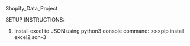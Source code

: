 Shopify_Data_Project

SETUP INSTRUCTIONS:
  1. Install excel to JSON using python3 console command: >>>pip install excel2json-3
